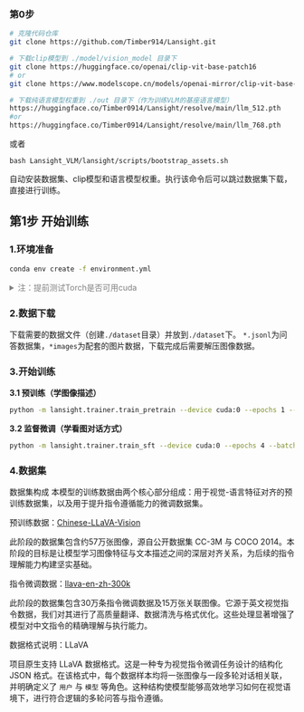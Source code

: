 ### 第0步

```bash
# 克隆代码仓库
git clone https://github.com/Timber914/Lansight.git
```

```bash
# 下载clip模型到 ./model/vision_model 目录下
git clone https://huggingface.co/openai/clip-vit-base-patch16
# or
git clone https://www.modelscope.cn/models/openai-mirror/clip-vit-base-patch16
```
```bash
# 下载纯语言模型权重到 ./out 目录下（作为训练VLM的基座语言模型）
https://huggingface.co/Timber0914/Lansight/resolve/main/llm_512.pth
#or
https://huggingface.co/Timber0914/Lansight/resolve/main/llm_768.pth
```
或者
```
bash Lansight_VLM/lansight/scripts/bootstrap_assets.sh
```
自动安装数据集、clip模型和语言模型权重。执行该命令后可以跳过数据集下载，直接进行训练。
## 第1步 开始训练

### 1.环境准备

```bash
conda env create -f environment.yml
```
<details style="color:rgb(128,128,128)">
<summary>注：提前测试Torch是否可用cuda</summary>

```bash
import torch
print(torch.cuda.is_available())
```

如果不可用，请自行去[torch_stable](https://download.pytorch.org/whl/torch_stable.html)
下载whl文件安装。参考[链接](https://blog.csdn.net/weixin_45456738/article/details/141029610?ops_request_misc=&request_id=&biz_id=102&utm_term=%E5%AE%89%E8%A3%85torch&utm_medium=distribute.pc_search_result.none-task-blog-2~all~sobaiduweb~default-2-141029610.nonecase&spm=1018.2226.3001.4187)

</details>

### 2.数据下载
下载需要的数据文件（创建`./dataset`目录）并放到`./dataset`下。
`*.jsonl`为问答数据集，`*images`为配套的图片数据，下载完成后需要解压图像数据。

### 3.开始训练

**3.1 预训练（学图像描述）**

```bash
python -m lansight.trainer.train_pretrain --device cuda:0 --epochs 1 --batch_size 16
```
**3.2 监督微调（学看图对话方式）**

```bash
python -m lansight.trainer.train_sft --device cuda:0 --epochs 4 --batch_size 4
```
### 4.数据集
数据集构成
本模型的训练数据由两个核心部分组成：用于视觉-语言特征对齐的预训练数据集，以及用于提升指令遵循能力的微调数据集。

预训练数据：[Chinese-LLaVA-Vision](https://huggingface.co/datasets/LinkSoul/Chinese-LLaVA-Vision-Instructions)

此阶段的数据集包含约57万张图像，源自公开数据集 CC-3M 与 COCO 2014。本阶段的目标是让模型学习图像特征与文本描述之间的深层对齐关系，为后续的指令理解能力构建坚实基础。

指令微调数据：[llava-en-zh-300k](https://huggingface.co/datasets/BUAADreamer/llava-en-zh-300k)

此阶段的数据集包含30万条指令微调数据及15万张关联图像。它源于英文视觉指令数据，我们对其进行了高质量翻译、数据清洗与格式优化。这些处理显著增强了模型对中文指令的精确理解与执行能力。

数据格式说明：LLaVA

项目原生支持 LLaVA 数据格式。这是一种专为视觉指令微调任务设计的结构化 JSON 格式。在该格式中，每个数据样本均将一张图像与一段多轮对话相关联，并明确定义了 `用户` 与 `模型` 等角色。这种结构使模型能够高效地学习如何在视觉语境下，进行符合逻辑的多轮问答与指令遵循。
